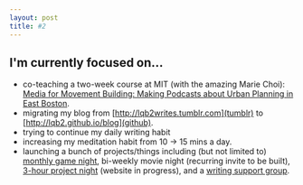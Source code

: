 ```yaml
---
layout: post
title: #2
---
```

## I'm currently focused on...

* co-teaching a two-week course at MIT (with the amazing Marie Choi): [Media for Movement Building: Making Podcasts about Urban Planning in East Boston](http://colabradio.mit.edu/media-for-movement-building-making-podcasts-about-urban-planning-in-east-boston/).
* migrating my blog from [http://lqb2writes.tumblr.com](tumblr) to [http://lqb2.github.io/blog](github).
* trying to continue my daily writing habit
* increasing my meditation habit from 10 -> 15 mins a day.
* launching a bunch of projects/things including (but not limited to) [monthly game night](https://www.facebook.com/events/1789600871289457/), bi-weekly movie night (recurring invite to be built), [3-hour project night](lqb2.github.io/3h-project-night) (website in progress), and a [writing support group](https://aspiringwriters.groups.io/).